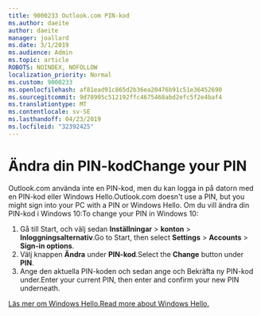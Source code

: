 ```yaml
---
title: 9000233 Outlook.com PIN-kod
ms.author: daeite
author: daeite
manager: joallard
ms.date: 3/1/2019
ms.audience: Admin
ms.topic: article
ROBOTS: NOINDEX, NOFOLLOW
localization_priority: Normal
ms.custom: 9000233
ms.openlocfilehash: af81ead91c865d2b36ea20476b91c51e36452690
ms.sourcegitcommit: 9d78905c512192ffc4675468abd2efc5f2e4baf4
ms.translationtype: MT
ms.contentlocale: sv-SE
ms.lasthandoff: 04/23/2019
ms.locfileid: "32392425"
---
```

# <a name="change-your-pin"></a><span data-ttu-id="6cabb-102">Ändra din PIN-kod</span><span class="sxs-lookup"><span data-stu-id="6cabb-102">Change your PIN</span></span>

<span data-ttu-id="6cabb-103">Outlook.com använda inte en PIN-kod, men du kan logga in på datorn med en PIN-kod eller Windows Hello.</span><span class="sxs-lookup"><span data-stu-id="6cabb-103">Outlook.com doesn't use a PIN, but you might sign into your PC with a PIN or Windows Hello.</span></span> <span data-ttu-id="6cabb-104">Om du vill ändra din PIN-kod i Windows 10:</span><span class="sxs-lookup"><span data-stu-id="6cabb-104">To change your PIN in Windows 10:</span></span>

1. <span data-ttu-id="6cabb-105">Gå till Start, och välj sedan **Inställningar** > **konton** > **Inloggningsalternativ**.</span><span class="sxs-lookup"><span data-stu-id="6cabb-105">Go to Start, then select **Settings** > **Accounts** > **Sign-in options**.</span></span>
2. <span data-ttu-id="6cabb-106">Välj knappen **Ändra** under **PIN-kod**.</span><span class="sxs-lookup"><span data-stu-id="6cabb-106">Select the **Change** button under **PIN**.</span></span>
3. <span data-ttu-id="6cabb-107">Ange den aktuella PIN-koden och sedan ange och Bekräfta ny PIN-kod under.</span><span class="sxs-lookup"><span data-stu-id="6cabb-107">Enter your current PIN, then enter and confirm your new PIN underneath.</span></span>

[<span data-ttu-id="6cabb-108">Läs mer om Windows Hello.</span><span class="sxs-lookup"><span data-stu-id="6cabb-108">Read more about Windows Hello.</span></span>](https://support.microsoft.com/help/17215/)